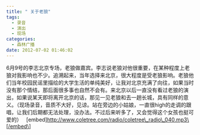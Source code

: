 ```yaml
---
title: " 关于老狼"
tags:
  - 录音
  - 演出
  - 现场
categories:
  - 森林广播
date: 2012-07-02 01:46:02
---
```


6月9号的李志北京专场，老狼做嘉宾。李志说老狼对他很重要，在某种程度上老狼对我影响也不少。追溯起来，当年选择来北京，很大程度是受老狼影响。老狼他们当年校园民谣里描绘的大学生活的单纯美好，让我对北京充满了向往，如果当时没有那个情结，那后面很多事也自然不会有。来北京以后一直没有看过老狼的演出，如果说某天即将离开北京的话，那见一见老狼和去一趟长城，具有同样的意义。（现场录音，音质不大好，见谅。站在旁边的小姑娘，一直很high的走调的跟唱，让我们后期都无法处理，没办法。不过后来听多了，又会觉得这个女孩也挺可爱的）   \[embed\]http://www.coletree.com/radio/coletree\_radio\_040.mp3\[/embed\]